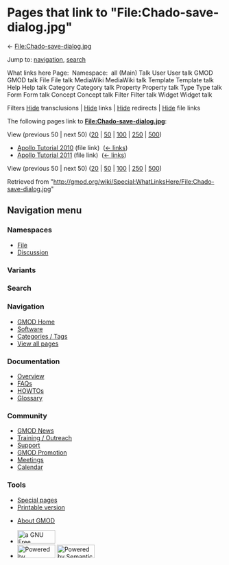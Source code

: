 <div id="mw-page-base" class="noprint">

</div>

<div id="mw-head-base" class="noprint">

</div>

<div id="content" class="mw-body" role="main">

<span id="top"></span>

<div id="mw-js-message" style="display:none;">

</div>



# <span dir="auto">Pages that link to "File:Chado-save-dialog.jpg"</span>

<div id="bodyContent">

<div id="contentSub">

←
[File:Chado-save-dialog.jpg](/wiki/File:Chado-save-dialog.jpg "File:Chado-save-dialog.jpg")

</div>

<div id="jump-to-nav" class="mw-jump">

Jump to: [navigation](#mw-navigation), [search](#p-search)

</div>

<div id="mw-content-text">

What links here Page:  Namespace:  all (Main) Talk User User talk GMOD
GMOD talk File File talk MediaWiki MediaWiki talk Template Template talk
Help Help talk Category Category talk Property Property talk Type Type
talk Form Form talk Concept Concept talk Filter Filter talk Widget
Widget talk

Filters
[Hide](/mediawiki/index.php?title=Special:WhatLinksHere/File:Chado-save-dialog.jpg&hidetrans=1 "Special:WhatLinksHere/File:Chado-save-dialog.jpg")
transclusions \|
[Hide](/mediawiki/index.php?title=Special:WhatLinksHere/File:Chado-save-dialog.jpg&hidelinks=1 "Special:WhatLinksHere/File:Chado-save-dialog.jpg")
links \|
[Hide](/mediawiki/index.php?title=Special:WhatLinksHere/File:Chado-save-dialog.jpg&hideredirs=1 "Special:WhatLinksHere/File:Chado-save-dialog.jpg")
redirects \|
[Hide](/mediawiki/index.php?title=Special:WhatLinksHere/File:Chado-save-dialog.jpg&hideimages=1 "Special:WhatLinksHere/File:Chado-save-dialog.jpg")
file links

The following pages link to
**[File:Chado-save-dialog.jpg](/wiki/File:Chado-save-dialog.jpg "File:Chado-save-dialog.jpg")**:

View (previous 50 \| next 50)
([20](/mediawiki/index.php?title=Special:WhatLinksHere/File:Chado-save-dialog.jpg&limit=20 "Special:WhatLinksHere/File:Chado-save-dialog.jpg")
\|
[50](/mediawiki/index.php?title=Special:WhatLinksHere/File:Chado-save-dialog.jpg&limit=50 "Special:WhatLinksHere/File:Chado-save-dialog.jpg")
\|
[100](/mediawiki/index.php?title=Special:WhatLinksHere/File:Chado-save-dialog.jpg&limit=100 "Special:WhatLinksHere/File:Chado-save-dialog.jpg")
\|
[250](/mediawiki/index.php?title=Special:WhatLinksHere/File:Chado-save-dialog.jpg&limit=250 "Special:WhatLinksHere/File:Chado-save-dialog.jpg")
\|
[500](/mediawiki/index.php?title=Special:WhatLinksHere/File:Chado-save-dialog.jpg&limit=500 "Special:WhatLinksHere/File:Chado-save-dialog.jpg"))

- [Apollo Tutorial
  2010](/wiki/Apollo_Tutorial_2010 "Apollo Tutorial 2010") (file link) ‎
  <span class="mw-whatlinkshere-tools">([←
  links](/mediawiki/index.php?title=Special:WhatLinksHere&target=Apollo+Tutorial+2010 "Special:WhatLinksHere"))</span>
- [Apollo Tutorial
  2011](/wiki/Apollo_Tutorial_2011 "Apollo Tutorial 2011") (file link) ‎
  <span class="mw-whatlinkshere-tools">([←
  links](/mediawiki/index.php?title=Special:WhatLinksHere&target=Apollo+Tutorial+2011 "Special:WhatLinksHere"))</span>

View (previous 50 \| next 50)
([20](/mediawiki/index.php?title=Special:WhatLinksHere/File:Chado-save-dialog.jpg&limit=20 "Special:WhatLinksHere/File:Chado-save-dialog.jpg")
\|
[50](/mediawiki/index.php?title=Special:WhatLinksHere/File:Chado-save-dialog.jpg&limit=50 "Special:WhatLinksHere/File:Chado-save-dialog.jpg")
\|
[100](/mediawiki/index.php?title=Special:WhatLinksHere/File:Chado-save-dialog.jpg&limit=100 "Special:WhatLinksHere/File:Chado-save-dialog.jpg")
\|
[250](/mediawiki/index.php?title=Special:WhatLinksHere/File:Chado-save-dialog.jpg&limit=250 "Special:WhatLinksHere/File:Chado-save-dialog.jpg")
\|
[500](/mediawiki/index.php?title=Special:WhatLinksHere/File:Chado-save-dialog.jpg&limit=500 "Special:WhatLinksHere/File:Chado-save-dialog.jpg"))

</div>

<div class="printfooter">

Retrieved from
"<http://gmod.org/wiki/Special:WhatLinksHere/File:Chado-save-dialog.jpg>"

</div>

<div id="catlinks" class="catlinks catlinks-allhidden">

</div>

<div class="visualClear">

</div>

</div>

</div>

<div id="mw-navigation">

## Navigation menu

<div id="mw-head">



<div id="left-navigation">

<div id="p-namespaces" class="vectorTabs" role="navigation"
aria-labelledby="p-namespaces-label">

### Namespaces

- <span id="ca-nstab-image"><a href="/wiki/File:Chado-save-dialog.jpg" accesskey="c"
  title="View the file page [c]">File</a></span>
- <span id="ca-talk"><a
  href="/mediawiki/index.php?title=File_talk:Chado-save-dialog.jpg&amp;action=edit&amp;redlink=1"
  accesskey="t"
  title="Discussion about the content page [t]">Discussion</a></span>

</div>

<div id="p-variants" class="vectorMenu emptyPortlet" role="navigation"
aria-labelledby="p-variants-label">

### 

### Variants[](#)

<div class="menu">

</div>

</div>

</div>

<div id="right-navigation">





</div>

<div id="p-search" role="search">

### Search

<div id="simpleSearch">

</div>

</div>

</div>

</div>

<div id="mw-panel">

<div id="p-logo" role="banner">

<a href="/wiki/Main_Page"
style="background-image: url(http://gmod.org/images/GMOD-cogs.png);"
title="Visit the main page"></a>

</div>

<div id="p-Navigation" class="portal" role="navigation"
aria-labelledby="p-Navigation-label">

### Navigation

<div class="body">

- <span id="n-GMOD-Home">[GMOD Home](/wiki/Main_Page)</span>
- <span id="n-Software">[Software](/wiki/GMOD_Components)</span>
- <span id="n-Categories-.2F-Tags">[Categories /
  Tags](/wiki/Categories)</span>
- <span id="n-View-all-pages">[View all
  pages](/wiki/Special:AllPages)</span>

</div>

</div>

<div id="p-Documentation" class="portal" role="navigation"
aria-labelledby="p-Documentation-label">

### Documentation

<div class="body">

- <span id="n-Overview">[Overview](/wiki/Overview)</span>
- <span id="n-FAQs">[FAQs](/wiki/Category:FAQ)</span>
- <span id="n-HOWTOs">[HOWTOs](/wiki/Category:HOWTO)</span>
- <span id="n-Glossary">[Glossary](/wiki/Glossary)</span>

</div>

</div>

<div id="p-Community" class="portal" role="navigation"
aria-labelledby="p-Community-label">

### Community

<div class="body">

- <span id="n-GMOD-News">[GMOD News](/wiki/GMOD_News)</span>
- <span id="n-Training-.2F-Outreach">[Training /
  Outreach](/wiki/Training_and_Outreach)</span>
- <span id="n-Support">[Support](/wiki/Support)</span>
- <span id="n-GMOD-Promotion">[GMOD
  Promotion](/wiki/GMOD_Promotion)</span>
- <span id="n-Meetings">[Meetings](/wiki/Meetings)</span>
- <span id="n-Calendar">[Calendar](/wiki/Calendar)</span>

</div>

</div>

<div id="p-tb" class="portal" role="navigation"
aria-labelledby="p-tb-label">

### Tools

<div class="body">

- <span id="t-specialpages"><a href="/wiki/Special:SpecialPages" accesskey="q"
  title="A list of all special pages [q]">Special pages</a></span>
- <span id="t-print"><a
  href="/mediawiki/index.php?title=Special:WhatLinksHere/File:Chado-save-dialog.jpg&amp;printable=yes"
  rel="alternate" accesskey="p"
  title="Printable version of this page [p]">Printable version</a></span>

</div>

</div>

</div>

</div>

<div id="footer" role="contentinfo">

- <span id="footer-places-about">[About
  GMOD](/wiki/GMOD:About "GMOD:About")</span>

<!-- -->

- <span id="footer-copyrightico">[<img src="http://www.gnu.org/graphics/gfdl-logo-small.png" width="88"
  height="31" alt="a GNU Free Documentation License" />](http://www.gnu.org/licenses/fdl-1.3.html)</span>
- <span id="footer-poweredbyico">[<img src="/mediawiki/skins/common/images/poweredby_mediawiki_88x31.png"
  width="88" height="31" alt="Powered by MediaWiki" />](//www.mediawiki.org/)
  [<img
  src="/mediawiki/extensions/SemanticMediaWiki/includes/../resources/images/smw_button.png"
  width="88" height="31" alt="Powered by Semantic MediaWiki" />](https://www.semantic-mediawiki.org/wiki/Semantic_MediaWiki)</span>

<div style="clear:both">

</div>

</div>
